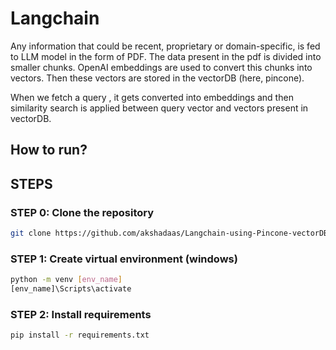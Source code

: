 # Langchain

Any information that could be recent, proprietary or domain-specific, is fed to LLM model in the form of PDF. The data present in the pdf is divided into smaller chunks. OpenAI embeddings are used to convert this chunks into vectors. Then these vectors are stored in the vectorDB (here, pincone).  

When we fetch a query , it gets converted into embeddings and then similarity search is applied between query vector and vectors present in vectorDB. 

## How to run?
## STEPS

### STEP 0: Clone the repository
```bash
git clone https://github.com/akshadaas/Langchain-using-Pincone-vectorDB.git
```
### STEP 1: Create virtual environment (windows)
```bash
python -m venv [env_name]
[env_name]\Scripts\activate
```
### STEP 2: Install requirements
```bash
pip install -r requirements.txt
```

